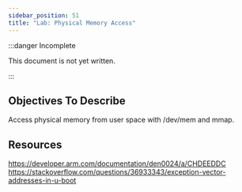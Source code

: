 ```yaml
---
sidebar_position: 51
title: "Lab: Physical Memory Access"
---
```


:::danger Incomplete

This document is not yet written.

:::

## Objectives To Describe

Access physical memory from user space with /dev/mem and mmap.

## Resources

https://developer.arm.com/documentation/den0024/a/CHDEEDDC
https://stackoverflow.com/questions/36933343/exception-vector-addresses-in-u-boot
